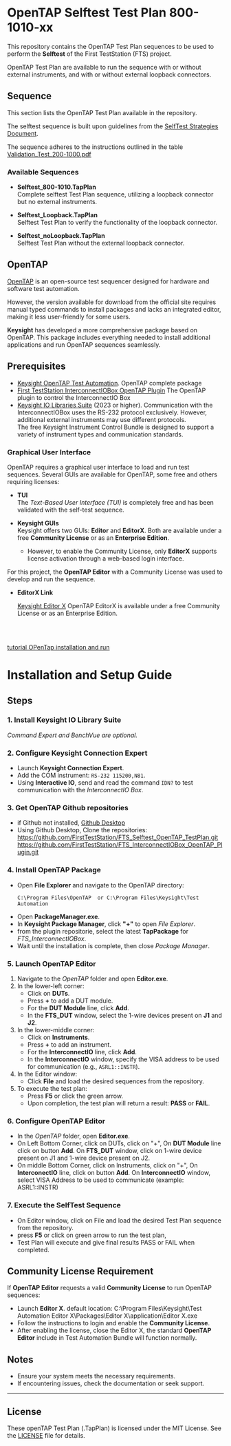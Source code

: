 
# OpenTAP Selftest Test Plan 800-1010-xx


This repository contains the OpenTAP Test Plan sequences to be used to perform the **Selftest** of the First TestStation (FTS) project. <br>

OpenTAP Test Plan are available to run the sequence with or without external instruments, and with or without external loopback connectors.



## Sequence

This section lists the OpenTAP Test Plan available in the repository. <br>

The selftest sequence is built upon guidelines from the [SelfTest Strategies Document](https://github.com/FirstTestStation/FirstTestStation/tree/main/pdf/Selftest_Strategy.pdf).<br>

The sequence adheres to the instructions outlined in the table [Validation_Test_200-1000.pdf](https://github.com/FirstTestStation/FirstTestStation/tree/main/pdf/Validation_Test_200-1000.pdf)

### Available Sequences

- **Selftest_800-1010.TapPlan**  
  Complete selftest Test Plan sequence, utilizing a loopback connector but no external instruments.

- **Selftest_Loopback.TapPlan**  
  Selftest Test Plan to verify the functionality of the loopback connector.

- **Selftest_noLoopback.TapPlan**  
  Selftest Test Plan without the external loopback connector.


## OpenTAP

[OpenTAP](https://opentap.io/) is an open-source test sequencer designed for hardware and software test automation. 

However, the version available for download from the official site requires manual typed commands to install packages and lacks an integrated editor, making it less user-friendly for some users.

**Keysight** has developed a more comprehensive package based on OpenTAP. This package includes everything needed to install additional applications and run OpenTAP sequences seamlessly.


## Prerequisites
- [Keysight OpenTAP Test Automation](https://www.keysight.com/ca/en/lib/software-detail/computer-software/pathwave-test-automation-2796935.html). OpenTAP complete package
- [First TestStation InterconnectIOBox OpenTAP Plugin](https://github.com/FirstTestStation/FTS_InterconnectIOBox_OpenTAP_Plugin) The OpenTAP plugin to control the InterconnectIO Box
- [Keysight IO Libraries Suite](https://www.keysight.com/ca/en/lib/software-detail/computer-software/keysight-instrument-control-bundle-download-1184883.html) (2023 or higher). Communication with the InterconnectIOBox uses the RS-232 protocol exclusively. However, additional external instruments may use different protocols.<br> The free Keysight Instrument Control Bundle is designed to support a variety of instrument types and communication standards.


### Graphical User Interface

OpenTAP requires a graphical user interface to load and run test sequences. Several GUIs are available for OpenTAP, some free and others requiring licenses:

- **TUI**  
  The *Text-Based User Interface (TUI)* is completely free and has been validated with the self-test sequence.

- **Keysight GUIs**  
  Keysight offers two GUIs: **Editor** and **EditorX**. Both are available under a free **Community License** or as an **Enterprise Edition**.  
  - However, to enable the Community License, only **EditorX** supports license activation through a web-based login interface.

For this project, the **OpenTAP Editor** with a Community License was used to develop and run the sequence.

- **EditorX Link**

    [Keysight Editor X](https://www.keysight.com/ca/en/lib/software-detail/computer-software/pathwave-test-automation-2796935.html/) OpenTAP EditorX is available under a free Community License or as an Enterprise Edition.
<br>
<br>


[tutorial OPenTap installation and run](https://github.com/user-attachments/assets/2c5947b3-5242-4181-8e65-9a56f65d30c7)

# Installation and Setup Guide

## Steps

### 1. **Install Keysight IO Library Suite**  
   *Command Expert and BenchVue are optional.*

### 2. **Configure Keysight Connection Expert**  
   - Launch **Keysight Connection Expert**.
   - Add the COM instrument: `RS-232 115200,N81`.
   - Using **Interactive IO**, send and read the command `IDN?` to test communication with the *InterconnectIO Box*.

### 3. **Get OpenTAP Github repositories**
   - if Github not installed, [Github Desktop](https://desktop.github.com/download/)
   - Using Github Desktop, Clone the repositories:<br>
         https://github.com/FirstTestStation/FTS_Selftest_OpenTAP_TestPlan.git<br>
         https://github.com/FirstTestStation/FTS_InterconnectIOBox_OpenTAP_Plugin.git<br>


### 4. **Install OpenTAP Package**
   - Open **File Explorer** and navigate to the OpenTAP directory:  
     ```plaintext
     C:\Program Files\OpenTAP  or C:\Program Files\Keysight\Test Automation
     ```
   - Open **PackageManager.exe**.
   - In **Keysight Package Manager**, click **"+"** to open *File Explorer*.
   - from the plugin repositorie, select the latest **TapPackage** for *FTS_InterconnectIOBox*.
   - Wait until the installation is complete, then close *Package Manager*.


### 5. **Launch OpenTAP Editor**

   1. Navigate to the *OpenTAP* folder and open **Editor.exe**.
   2. In the lower-left corner:
      - Click on **DUTs**.
      - Press **+** to add a DUT module.
      - For the **DUT Module** line, click **Add**.
      - In the **FTS_DUT** window, select the 1-wire devices present on **J1** and **J2**.
   3. In the lower-middle corner:
      - Click on **Instruments**.
      - Press **+** to add an instrument.
      - For the **InterconnectIO** line, click **Add**.
      - In the **InterconnectIO** window, specify the VISA address to be used for communication (e.g., `ASRL1::INSTR`).
   4. In the Editor window:
      - Click **File** and load the desired sequences from the repository.
   5. To execute the test plan:
      - Press **F5** or click the green arrow.
      - Upon completion, the test plan will return a result: **PASS** or **FAIL**.


### 6. **Configure OpenTAP Editor**
   - In the *OpenTAP* folder, open **Editor.exe**.
   - On Left Bottom Corner, click on DUTs, click on "+", On **DUT Module** line click on button **Add**. On **FTS_DUT** window, click on 1-wire device present on J1 and 1-wire device present on J2.
   - On middle Bottom Corner, click on Instruments, click on "+", On **InterconectIO** line, click on button **Add**. On **InterconnectIO** window, select VISA Address to be used to communicate (example: ASRL1::INSTR)
  

### 7. **Execute the SelfTest Sequence**
   - On Editor window, click on File and load the desired Test Plan sequence from the repository.
   - press **F5** or click on green arrow to run the test plan,
   - Test Plan will execute and give final results PASS or FAIL when completed.



   


## Community License Requirement
If **OpenTAP Editor** requests a valid **Community License** to run OpenTAP sequences:
   - Launch **Editor X**. default location: C:\Program Files\Keysight\Test Automation Editor X\Packages\Editor X\application\Editor X.exe
   - Follow the instructions to login and enable the **Community License**.
   - After enabling the license, close the Editor X, the standard **OpenTAP Editor** include in Test Automation Bundle will function normally.

## Notes
- Ensure your system meets the necessary requirements.
- If encountering issues, check the documentation or seek support.

---



## License

These openTAP Test Plan (.TapPlan) is licensed under the MIT License. See the [LICENSE](LICENSE) file for details.

